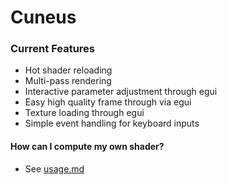 # Cuneus



### Current Features

- Hot shader reloading
- Multi-pass rendering
- Interactive parameter adjustment through egui
- Easy high quality frame through via egui
- Texture loading through egui
- Simple event handling for keyboard inputs


#### How can I compute my own shader?

- See [usage.md](usage.md)
